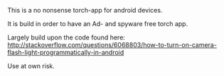 This is a no nonsense torch-app for android devices.

It is build in order to have an Ad- and spyware free torch app.

Largely build upon the code found here:
http://stackoverflow.com/questions/6068803/how-to-turn-on-camera-flash-light-programmatically-in-android

Use at own risk.



